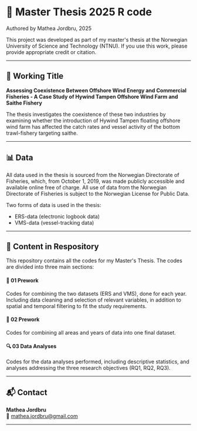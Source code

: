   # 🌊 Master Thesis 2025 R code
Authored by Mathea Jordbru, 2025

This project was developed as part of my master's thesis at the Norwegian University of Science and Technology (NTNU). If you use this work, please provide appropriate credit or citation.

---

## 📝 Working Title
**Assessing Coexistence Between Offshore Wind Energy and Commercial Fisheries - A Case Study of Hywind Tampen Offshore Wind Farm and Saithe Fishery**

The thesis investigates the coexistence of these two industries by examining whether the introduction of Hywind Tampen floating offshore wind farm has affected the catch rates and vessel activity of the bottom trawl-fishery targeting saithe.

---
## 📊 Data
All data used in the thesis is sourced from the Norwegian Directorate of Fisheries, which, from October 1, 2019, was made publicly accessible and available online free of charge. All use of data from the Norwegian Directorate of Fisheries is subject to the Norwegian License for Public Data.

Two forms of data is used in the thesis:
- ERS-data (electronic logbook data)
- VMS-data (vessel-tracking data)

---

## 👀 Content in Respository
This repository contains all the codes for my Master's Thesis. 
The codes are divided into three main sections:

#### 🧮 01 Prework 
Codes for combining the two datasets (ERS and VMS), done for each year. Including data cleaning and selection of relevant variables, in addition to spatial and temporal filtering to fit the study requirements.

#### 🔀 02 Prework
Codes for combining all areas and years of data into one final dataset.

#### 🔍 03 Data Analyses
Codes for the data analyses performed, including descriptive statistics, and analyses addressing the three research objectives (RQ1, RQ2, RQ3).

---

## 📬 Contact

**Mathea Jordbru**  
📧 [mathea.jordbru@gmail.com](mailto:mathea.jordbru@gmail.com)

---

